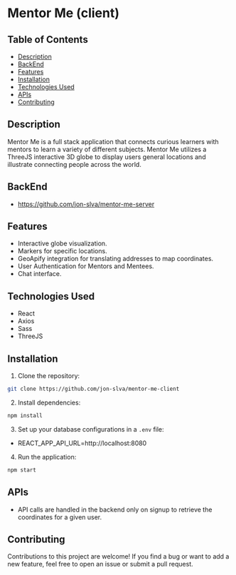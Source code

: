 # Mentor Me (client)

## Table of Contents

- [Description](#description)
- [BackEnd](#backend)
- [Features](#features)
- [Installation](#installation)
- [Technologies Used](#technologies-used)
- [APIs](#apis)
- [Contributing](#contributing)

## Description

Mentor Me is a full stack application that connects curious learners with mentors to learn a variety of different subjects. Mentor Me utilizes a ThreeJS interactive 3D globe to display users general locations and illustrate connecting people across the world.

## BackEnd 
- https://github.com/jon-slva/mentor-me-server

## Features

- Interactive globe visualization.
- Markers for specific locations.
- GeoApify integration for translating addresses to map coordinates.
- User Authentication for Mentors and Mentees.
- Chat interface.

## Technologies Used

- React
- Axios
- Sass
- ThreeJS

## Installation

1. Clone the repository:
```bash
git clone https://github.com/jon-slva/mentor-me-client
```

2. Install dependencies:
```bash
npm install
```

3. Set up your database configurations in a `.env` file:

- REACT_APP_API_URL=http://localhost:8080

4. Run the application:
```bash
npm start
```

## APIs
- API calls are handled in the backend only on signup to retrieve the coordinates for a given user.

## Contributing

Contributions to this project are welcome! If you find a bug or want to add a new feature, feel free to open an issue or submit a pull request.
